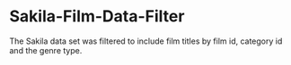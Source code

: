 # Sakila-Film-Data-Filter
The Sakila data set was filtered to include film titles by film id, category id and the genre type.
